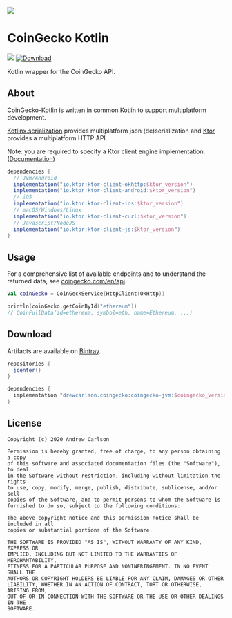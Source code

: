![](https://static.coingecko.com/s/coingecko-logo-d13d6bcceddbb003f146b33c2f7e8193d72b93bb343d38e392897c3df3e78bdd.png)

# CoinGecko Kotlin

![](https://github.com/DrewCarlson/CoinGecko-Kotlin/workflows/All%20Tests/badge.svg)
[ ![Download](https://api.bintray.com/packages/drewcarlson/CoinGecko-Kotlin/CoinGecko-Kotlin/images/download.svg) ](https://bintray.com/drewcarlson/CoinGecko-Kotlin/CoinGecko-Kotlin/_latestVersion)

Kotlin wrapper for the CoinGecko API.

## About

CoinGecko-Kotlin is written in common Kotlin to support multiplatform development.

[Kotlinx.serialization](https://github.com/Kotlin/kotlinx.serialization) provides multiplatform json (de)serialization and [Ktor](https://ktor.io) provides a multiplatform HTTP API.
 
Note: you are required to specify a Ktor client engine implementation.
([Documentation](https://ktor.io/clients/http-client/multiplatform.html))

```groovy
dependencies {
  // Jvm/Android
  implementation("io.ktor:ktor-client-okhttp:$ktor_version")
  implementation("io.ktor:ktor-client-android:$ktor_version")
  // iOS
  implementation("io.ktor:ktor-client-ios:$ktor_version")
  // macOS/Windows/Linux
  implementation("io.ktor:ktor-client-curl:$ktor_version")
  // Javascript/NodeJS
  implementation("io.ktor:ktor-client-js:$ktor_version")
}
``` 

## Usage

For a comprehensive list of available endpoints and to understand the returned data, see [coingecko.com/en/api](https://www.coingecko.com/en/api).

```kotlin
val coinGecko = CoinGeckService(HttpClient(OkHttp))

println(coinGecko.getCoinById("ethereum"))
// CoinFullData(id=ethereum, symbol=eth, name=Ethereum, ...)
```

## Download

Artifacts are available on [Bintray](https://bintray.com/drewcarlson/CoinGecko-Kotlin).

```groovy
repositories {
  jcenter()
}

dependencies {
  implementation "drewcarlson.coingecko:coingecko-jvm:$coingecko_version"
}
```

## License
```
Copyright (c) 2020 Andrew Carlson

Permission is hereby granted, free of charge, to any person obtaining a copy
of this software and associated documentation files (the "Software"), to deal
in the Software without restriction, including without limitation the rights
to use, copy, modify, merge, publish, distribute, sublicense, and/or sell
copies of the Software, and to permit persons to whom the Software is
furnished to do so, subject to the following conditions:

The above copyright notice and this permission notice shall be included in all
copies or substantial portions of the Software.

THE SOFTWARE IS PROVIDED "AS IS", WITHOUT WARRANTY OF ANY KIND, EXPRESS OR
IMPLIED, INCLUDING BUT NOT LIMITED TO THE WARRANTIES OF MERCHANTABILITY,
FITNESS FOR A PARTICULAR PURPOSE AND NONINFRINGEMENT. IN NO EVENT SHALL THE
AUTHORS OR COPYRIGHT HOLDERS BE LIABLE FOR ANY CLAIM, DAMAGES OR OTHER
LIABILITY, WHETHER IN AN ACTION OF CONTRACT, TORT OR OTHERWISE, ARISING FROM,
OUT OF OR IN CONNECTION WITH THE SOFTWARE OR THE USE OR OTHER DEALINGS IN THE
SOFTWARE.
```